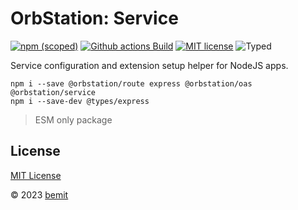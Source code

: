 # OrbStation: Service

[![npm (scoped)](https://img.shields.io/npm/v/@orbstation/service?style=flat-square)](https://www.npmjs.com/package/@orbstation/service)
[![Github actions Build](https://github.com/modelize/orbstation/actions/workflows/blank.yml/badge.svg)](https://github.com/modelize/orbstation/actions)
[![MIT license](https://img.shields.io/npm/l/@orbstation/service?style=flat-square)](https://github.com/modelize/orbstation/blob/main/LICENSE)
![Typed](https://flat.badgen.net/badge/icon/Typed?icon=typescript&label&labelColor=blue&color=555555)

Service configuration and extension setup helper for NodeJS apps.

```shell
npm i --save @orbstation/route express @orbstation/oas @orbstation/service
npm i --save-dev @types/express
```

> ESM only package

## License

[MIT License](https://github.com/modelize/orbstation/blob/main/LICENSE)

© 2023 [bemit](https://bemit.codes)
